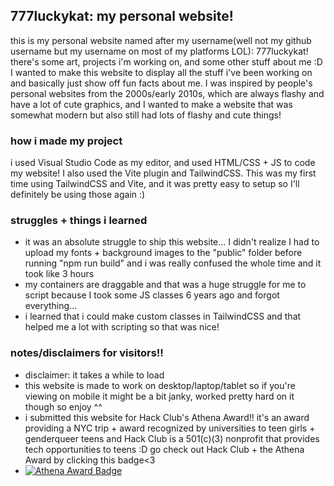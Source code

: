 ## 777luckykat: my personal website!
this is my personal website named after my username(well not my github username but my username on most of my platforms LOL): 777luckykat! there's some art, projects i'm working on, and some other stuff about me :D I wanted to make this website to display all the stuff i've been working on and basically just show off fun facts about me. I was inspired by people's personal websites from the 2000s/early 2010s, which are always flashy and have a lot of cute graphics, and I wanted to make a website that was somewhat modern but also still had lots of flashy and cute things!
### how i made my project
i used Visual Studio Code as my editor, and used HTML/CSS + JS to code my website! I also used the Vite plugin and TailwindCSS. This was my first time using TailwindCSS and Vite, and it was pretty easy to setup so I'll definitely be using those again :)
### struggles + things i learned
- it was an absolute struggle to ship this website... I didn't realize I had to upload my fonts + background images to the "public" folder before running "npm run build" and i was really confused the whole time and it took like 3 hours
- my containers are draggable and that was a huge struggle for me to script because I took some JS classes 6 years ago and forgot everything...
- i learned that i could make custom classes in TailwindCSS and that helped me a lot with scripting so that was nice!
### notes/disclaimers for visitors!!
- disclaimer: it takes a while to load
- this website is made to work on desktop/laptop/tablet so if you're viewing on mobile it might be a bit janky, worked pretty hard on it though so enjoy ^^
- i submitted this website for Hack Club's Athena Award!! it's an award providing a NYC trip + award recognized by universities to teen girls + genderqueer teens and Hack Club is a 501(c)(3) nonprofit that provides tech opportunities to teens :D go check out Hack Club + the Athena Award by clicking this badge<3
- [![Athena Award Badge](https://img.shields.io/endpoint?url=https%3A%2F%2Faward.athena.hackclub.com%2Fapi%2Fbadge)](https://award.athena.hackclub.com?utm_source=readme)

